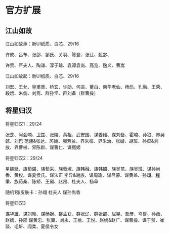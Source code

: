 



# 官方扩展

## 江山如故

江山如故承：新UI纸质、白芯、29/16

许攸、吕布、张郃、邹氏、关羽、陈登、张辽、甄宓、

许贡、严夫人、陶谦、淳于琼、袁谭袁尚、高览、麴义、曹嵩



江山如故起：新UI纸质、白芯、29/16

刘宏、王允、皇甫嵩、桥玄、许劭、何进、董白、南华老仙、杨彪、孔融、王荣、段煨、朱儁、刘焉、群孙坚、群刘备（群曹操）



## 将星归汉

将星归汉1：29/24

张芝、阿会喃、卫兹、张陵、黄祖、武安国、谋姜维、谋刘备、霍峻、孙狼、界吴懿、刘巴
范疆&张达、芮姬、滕芳兰、界朱桓、界朱治、张嫙、胡班、孙资&刘放、界曹植、界陈群、谋曹仁、谋甄姬







将星归汉2：29/24

星魏延、族萄谌、族萄采、族萄淑、族韩融、族韩韶、族吴苋、族吴班、谋孙尚香、黄权、谋夏侯氏、谋法正
李异&谢族、谋周瑜、谋吕蒙、谋黄盖、孙翊、程秉、族荀桑、陈矫、王昶、赵昂、杜夫人、杨阜

随机1张皮肤卡：孙翊 杜夫人 谋孙尚香



将星归汉3

谋华雄、谋刘赖、谋杨婉、群孟获、群张辽、群张郃、屈晃、吾彦、岑昏、孙茹、赵嫣、孙邵
谋黄忠、张翼、刘永、王桃、王悦、赵统&赵广、谋曹操、谋于禁、崔琰、毛圻、阎柔、夏侯令女















